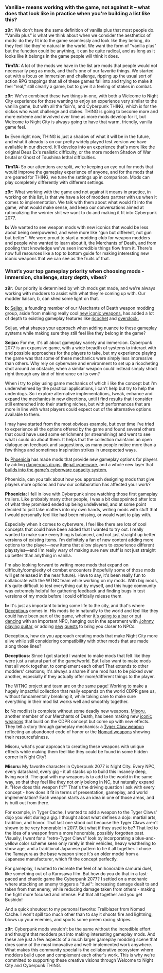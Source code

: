 ### Vanilla+ means working with the game, not against it – what does that look like in practice when you're building a list like this?

**z9r:** We don't have the same definition of vanilla plus that most people do. "Vanilla plus" is what we think about when we consider the aesthetics of mods: do they fit into the game seamlessly and look like they belong, do they feel like they're natural in the world. We want the form of "vanilla plus" but the function could be anything, it can be quite radical, and as long as it looks like it belongs in the game people will think it does.

**TimTA:** A lot of the mods we have in the list are mods that people would not necessarily peg as mods, and that's one of our favorite things. We started out with a focus on immersion and challenge, ripping up the usual sort of action RPG trappings that all of these games fall into and trying to make it feel "real," still clearly a game, but to give it a feeling of stakes in combat.

**z9r:** We've combined these two things in one, with both a Welcome to Night City experience for those wanting to enjoy an experience very similar to the vanilla game, but with all the fixin's, and Cyberpunk THING, which is for the sickos who want challenge and stakes. THING is going to become more and more extreme and involved over time as more mods develop for it, but Welcome to Night City is always going to have that warm, friendly, vanilla game feel.

**b:** Even right now, THING is just a shadow of what it will be in the future, and what it already is on our pretty widely played test version we have available in our discord. It'll develop into an experience that's more like the original Deus Ex's realistic difficulty, or the more modern Shadow of War brutal or Ghost of Tsushima lethal difficulties.

**TimTA:** So our attentions are split, we're keeping an eye out for mods that would improve the gameplay experience of anyone, and for the mods that are geared for THING, we tune the settings up in comparison. Mods can play completely differently with different settings.

**z9r:** What working with the game and not against it means in practice, in working on this list, is that we have a lot of modders partner with us when it comes to implementation. We talk with them about what would fit into the game, what would make sense, and keep our conversations aimed at rationalizing the weirder shit we want to do and making it fit into Cyberpunk 2077.

**b:** We wanted to see weapon mods with new iconics that would be less about being overpowered, and were more like "gun but different, not gun but better". We were proud to start a modding club for weapon modders and people who wanted to learn about it, the Merchants of Death, and from pooling that knowledge we've seen incredible things flow from it. There's now full resources like a top to bottom guide for making interesting new iconic weapons that we can see as the fruits of that.

### What’s your top gameplay priority when choosing mods - immersion, challenge, story depth, vibes?

**z9r:** Our priority is determined by which mods get made, and we're always working with modders to assist with what they're coming up with. Our modder liaison, b, can shed some light on that. 

**b:** [Seijax,](https://next.nexusmods.com/profile/Seijax/mods?sortBy=endorsements) a founding member of our Merchants of Death weapon modding group, aside from making really cool [new iconic weapons,](https://www.nexusmods.com/cyberpunk2077/mods/15889) has added a lot of depth to existing gameplay features like [ricochet](https://www.nexusmods.com/cyberpunk2077/mods/7197) and [overclock.](https://www.nexusmods.com/cyberpunk2077/mods/14255) 

Seijax, what shapes your approach when adding nuance to these gameplay systems while making sure they still feel like they belong in the game?

**Seijax:** For me, it's all about gameplay variety and immersion. Cyberpunk 2077 is an expansive game, with a wide breadth of systems to interact with and possible approaches for the players to take, but my experience playing the game was that some of these mechanics were simply less impressive than others. Why rely on cyberware and environment to set up a ricocheting shot around an obstacle, when a similar weapon could instead simply shoot right through any kind of hindrance on its own? 

When i try to play using game mechanics of which i like the concept but i'm underwhelmed by the practical applications, i can't help but try to help the underdogs. So i explore alternative implementations, tweak, enhance and expand the mechanics in new directions, until i find results that i consider still entrenched into their starting niches, but with performances that are more in line with what players could expect out of the alternative options available to them. 

I may have started from the most obvious example, but over time i've tried to experience all the options offered by the game and found several others that could have used some enrichment (or streamlining) and went to see what i could do about them. It helps that the collection maintains an open dialogue on feedback and suggestions, as many people notice more than a few things and sometimes inspiration strikes in unexpected ways.

**b:** [Phoenicia](https://next.nexusmods.com/profile/Phoenicia4/mods?gameId=3333) has made mods that provide new gameplay options for players by adding [dangerous drugs,](https://www.nexusmods.com/cyberpunk2077/mods/14094) [illegal cyberware,](https://www.nexusmods.com/cyberpunk2077/mods/16031) and a whole new layer that [builds into the game's cyberware capacity system.](https://www.nexusmods.com/cyberpunk2077/mods/19798) 

Phoenicia, can you talk about how you approach designing mods that give players more options and how our collaboration has affected your work?

**Phoenicia:** I fell in love with Cyberpunk since watching those first gameplay trailers. Like probably many other people, I was a bit disappointed after lots of what they promised ended up being undelivered, and at some point decided to just take matters into my own hands, writing mods with stuff that I would personally feel like had been missing, or would want to play with.

Especially when it comes to cyberware, I feel like there are lots of cool concepts that could have been added that I wanted to try out. I really wanted to make sure everything is balanced, and not just straight up better versions of existing items. I'm definitely a fan of new content adding more options to the player—new items that allow players to experience different playstyles—and I'm really wary of making sure new stuff is not just straight up better than anything in vanilla.

I'm also looking forward to writing more mods that expand on difficulty/complexity of combat encounters (hopefully some of those mods will get released in the near future). Have to say, it's been really fun to collaborate with the WTNC team while working on my mods. With big mods, it's quite difficult to test everything out by myself, and this huge community was extremely helpful for gathering feedback and finding bugs in test versions of my mods before I could officially release them.

**b:** It's just as important to bring some life to the city, and that's where [Deceptious](https://next.nexusmods.com/profile/deceptious/mods?gameId=3333) comes in. His mods tie in naturally to the world and feel like they could have been part of the game, whether [it's going to a bar](https://www.nexusmods.com/cyberpunk2077/mods/5519) or [out dancing](https://www.nexusmods.com/cyberpunk2077/mods/10615) with an important NPC, hanging out in the apartment with [Johnny playing guitar,](https://www.nexusmods.com/cyberpunk2077/mods/13779) or adding [new](https://www.nexusmods.com/cyberpunk2077/mods/7834) [quests](https://www.nexusmods.com/cyberpunk2077/mods/7833) to bring you closer to NPCs. 

Deceptious, how do you approach creating mods that make Night City more alive while still considering compatibility with other mods that are made along those lines?

**Deceptious:** Since I got started I wanted to make mods that felt like they were just a natural part of the game/world. But I also want to make mods that all work together, to complement each other! That extends to other modders' creations; it's always a shame if one mod has to be picked over another, especially if they actually offer more/different things to the player.

The WTNC project and team are on the same page! Working to make a hugely impactful collection that really expands on the world CDPR gave us, without fundamentally breaking it, while taking care to make sure everything in their mod list works well and smoothly together.

**b:** No modlist is complete without some deadly new weapons. [Misoru,](https://next.nexusmods.com/profile/ogMisoru?gameId=3333) another member of our Merchants of Death, has been making new [iconic weapons](https://www.nexusmods.com/cyberpunk2077/mods/20073) that build on the CDPR concept but come up with new effects. They tell a story through gameplay mechanics: a [Tyger Claw weapon](https://www.nexusmods.com/cyberpunk2077/mods/20827) reflecting an abandoned code of honor or the [Nomad weapons](https://www.nexusmods.com/cyberpunk2077/mods/19234) showing their resourcefulness. 

Misoru, what's your approach to creating these weapons with unique effects while making them feel like they could be found in some hidden corner in Night City? 

**Misoru:** My favorite character in Cyberpunk 2077 is Night City. Every NPC, every datashard, every gig - it all stacks up to build this insanely deep, living world. The goal with my weapons is to add to the world in the same way, so that they feel like they not only belong in NC, but naturally expand it. "How does this weapon fit?" That's the driving question I ask with every concept - how does it fit in terms of presentation, gameplay, and world implementation? Each weapon starts as an idea in one of those areas, and is built out from there.

For example, in Tyger Cache, I wanted to add a weapon to the Tyger Claws' dojo you visit during a gig. I thought about what defines a dojo: martial arts, tradition, and honor. That last one stood out because the Tyger Claws aren't shown to be very honorable in 2077. But what if they used to be? That led to the idea of a weapon from a more honorable, possibly forgotten past. Visually, I went for a "retro-Tyger Claws" look by incorporating a blue-and-yellow color scheme seen only rarely in their vehicles, heavy weathering to show age, and a traditional Japanese pattern to tie it all together. I chose the Tamayura as the base weapon since it's an older model from a Japanese manufacturer, which fit the concept perfectly.

For gameplay, I wanted to recreate the feel of an honorable samurai duel, like something out of a Kurosawa film. But how do you do that in a fast-paced and chaotic game like Cyberpunk 2077? I settled on a mechanic where attacking an enemy triggers a "duel": increasing damage dealt to and taken from that enemy, while reducing damage taken from others - making the fight more focused and intense. Put that all together and you get Bushido!

And a quick shoutout to my personal favorite: Trailblazer from Nomad Cache. I won't spill too much other than to say it shoots fire and lightning, blows up your enemies, and sports some preem racing stripes.

**z9r:** Cyberpunk mods wouldn't be the same without the incredible effort and thought that modders put into making interesting gameplay mods. And these are just a few aspects of a much larger gameplay modding scene that does some of the most innovative and well-implemented work anywhere. What makes this community special is the collaborative ecosystem where modders build upon and complement each other's work. This is why we're committed to supporting these creative visions through Welcome to Night City and Cyberpunk THING.
